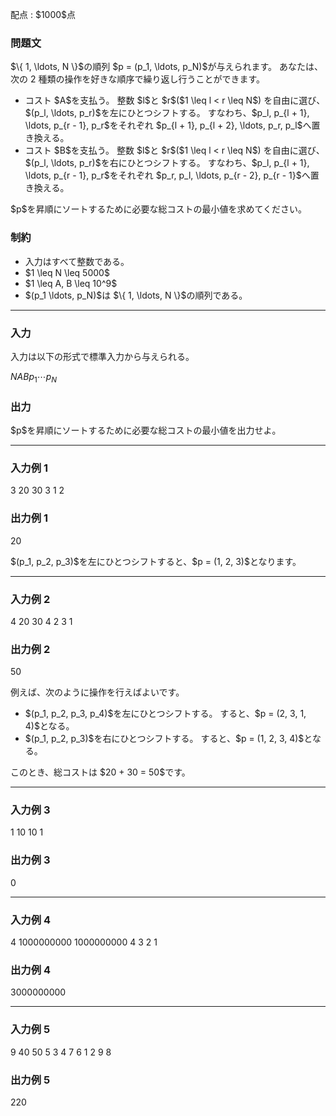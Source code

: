 
<div>

<span>

<span>

<p>
配点 : $1000$点
</p>

<div>

<section>

### **問題文**

<p>
$\{ 1, \ldots, N \}$の順列 $p = (p_1, \ldots, p_N)$が与えられます。
あなたは、次の 2 種類の操作を好きな順序で繰り返し行うことができます。
</p>

<ul>

<li>
コスト $A$を支払う。 整数 $l$と $r$($1 \leq l < r \leq N$) を自由に選び、$(p_l, \ldots, p_r)$を左にひとつシフトする。 すなわち、$p_l, p_{l + 1}, \ldots, p_{r - 1}, p_r$をそれぞれ $p_{l + 1}, p_{l + 2}, \ldots, p_r, p_l$へ置き換える。
</li>

<li>
コスト $B$を支払う。 整数 $l$と $r$($1 \leq l < r \leq N$) を自由に選び、$(p_l, \ldots, p_r)$を右にひとつシフトする。 すなわち、$p_l, p_{l + 1}, \ldots, p_{r - 1}, p_r$をそれぞれ $p_r, p_l, \ldots, p_{r - 2}, p_{r - 1}$へ置き換える。
</li>

</ul>

<p>
$p$を昇順にソートするために必要な総コストの最小値を求めてください。
</p>

</section>

</div>

<div>

<section>

### **制約**

<ul>

<li>
入力はすべて整数である。
</li>

<li>
$1 \leq N \leq 5000$
</li>

<li>
$1 \leq A, B \leq 10^9$
</li>

<li>
$(p_1 \ldots, p_N)$は $\{ 1, \ldots, N \}$の順列である。
</li>

</ul>

</section>

</div>

---

<div>

<div>

<section>

### **入力**

<p>
入力は以下の形式で標準入力から与えられる。
</p>

<div>

$N$$A$$B$$p_1$$\cdots$$p_N$
</div>

</section>

</div>

<div>

<section>

### **出力**

<p>
$p$を昇順にソートするために必要な総コストの最小値を出力せよ。
</p>

</section>

</div>

</div>

---

<div>

<section>

### **入力例 1**

<div>

3 20 30
3 1 2

</div>

</section>

</div>

<div>

<section>

### **出力例 1**

<div>

20

</div>

<p>
$(p_1, p_2, p_3)$を左にひとつシフトすると、$p = (1, 2, 3)$となります。
</p>

</section>

</div>

---

<div>

<section>

### **入力例 2**

<div>

4 20 30
4 2 3 1

</div>

</section>

</div>

<div>

<section>

### **出力例 2**

<div>

50

</div>

<p>
例えば、次のように操作を行えばよいです。
</p>

<ul>

<li>
$(p_1, p_2, p_3, p_4)$を左にひとつシフトする。 すると、$p = (2, 3, 1, 4)$となる。
</li>

<li>
$(p_1, p_2, p_3)$を右にひとつシフトする。 すると、$p = (1, 2, 3, 4)$となる。
</li>

</ul>

<p>
このとき、総コストは $20 + 30 = 50$です。
</p>

</section>

</div>

---

<div>

<section>

### **入力例 3**

<div>

1 10 10
1

</div>

</section>

</div>

<div>

<section>

### **出力例 3**

<div>

0

</div>

</section>

</div>

---

<div>

<section>

### **入力例 4**

<div>

4 1000000000 1000000000
4 3 2 1

</div>

</section>

</div>

<div>

<section>

### **出力例 4**

<div>

3000000000

</div>

</section>

</div>

---

<div>

<section>

### **入力例 5**

<div>

9 40 50
5 3 4 7 6 1 2 9 8

</div>

</section>

</div>

<div>

<section>

### **出力例 5**

<div>

220

</div>

</section>

</div>

</span>

</span>

</div>
